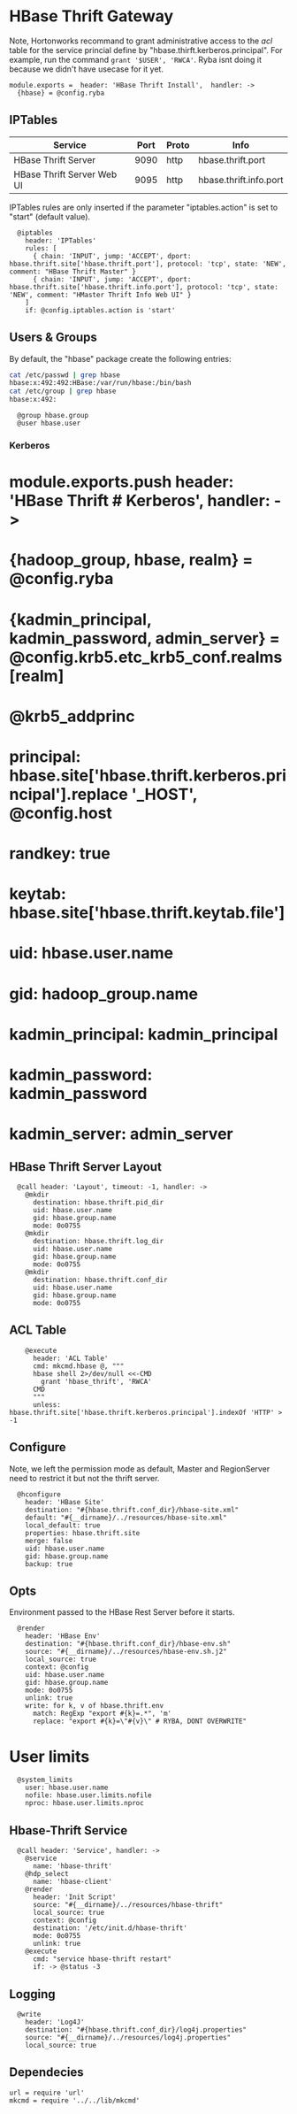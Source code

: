 # HBase Thrift Gateway

Note, Hortonworks recommand to grant administrative access to the _acl_ table
for the service princial define by "hbase.thirft.kerberos.principal". For example,
run the command `grant '$USER', 'RWCA'`. Ryba isnt doing it because we didn't
have usecase for it yet.
    
    module.exports =  header: 'HBase Thrift Install',  handler: ->
      {hbase} = @config.ryba

## IPTables

| Service                    | Port | Proto | Info                   |
|----------------------------|------|-------|------------------------|
| HBase Thrift Server        | 9090 | http  | hbase.thrift.port      |
| HBase Thrift Server Web UI | 9095 | http  | hbase.thrift.info.port |

IPTables rules are only inserted if the parameter "iptables.action" is set to
"start" (default value).

      @iptables
        header: 'IPTables'
        rules: [
          { chain: 'INPUT', jump: 'ACCEPT', dport: hbase.thrift.site['hbase.thrift.port'], protocol: 'tcp', state: 'NEW', comment: "HBase Thrift Master" }
          { chain: 'INPUT', jump: 'ACCEPT', dport: hbase.thrift.site['hbase.thrift.info.port'], protocol: 'tcp', state: 'NEW', comment: "HMaster Thrift Info Web UI" }
        ]
        if: @config.iptables.action is 'start'


## Users & Groups

By default, the "hbase" package create the following entries:

```bash
cat /etc/passwd | grep hbase
hbase:x:492:492:HBase:/var/run/hbase:/bin/bash
cat /etc/group | grep hbase
hbase:x:492:
```
      
      @group hbase.group
      @user hbase.user


### Kerberos
#
#    module.exports.push header: 'HBase Thrift # Kerberos', handler: ->
#      {hadoop_group, hbase, realm} = @config.ryba
#      {kadmin_principal, kadmin_password, admin_server} = @config.krb5.etc_krb5_conf.realms[realm]
#      @krb5_addprinc
#        principal: hbase.site['hbase.thrift.kerberos.principal'].replace '_HOST', @config.host
#        randkey: true
#        keytab: hbase.site['hbase.thrift.keytab.file']
#        uid: hbase.user.name
#        gid: hadoop_group.name
#        kadmin_principal: kadmin_principal
#        kadmin_password: kadmin_password
#        kadmin_server: admin_server


## HBase Thrift Server Layout

      @call header: 'Layout', timeout: -1, handler: ->
        @mkdir
          destination: hbase.thrift.pid_dir
          uid: hbase.user.name
          gid: hbase.group.name
          mode: 0o0755
        @mkdir
          destination: hbase.thrift.log_dir
          uid: hbase.user.name
          gid: hbase.group.name
          mode: 0o0755
        @mkdir
          destination: hbase.thrift.conf_dir
          uid: hbase.user.name
          gid: hbase.group.name
          mode: 0o0755

## ACL Table

        @execute
          header: 'ACL Table'
          cmd: mkcmd.hbase @, """
          hbase shell 2>/dev/null <<-CMD
            grant 'hbase_thrift', 'RWCA'
          CMD
          """
          unless: hbase.thrift.site['hbase.thrift.kerberos.principal'].indexOf 'HTTP' > -1

## Configure

Note, we left the permission mode as default, Master and RegionServer need to
restrict it but not the thrift server.

      @hconfigure
        header: 'HBase Site'
        destination: "#{hbase.thrift.conf_dir}/hbase-site.xml"
        default: "#{__dirname}/../resources/hbase-site.xml"
        local_default: true
        properties: hbase.thrift.site
        merge: false
        uid: hbase.user.name
        gid: hbase.group.name
        backup: true

## Opts

Environment passed to the HBase Rest Server before it starts.

      @render
        header: 'HBase Env'
        destination: "#{hbase.thrift.conf_dir}/hbase-env.sh"
        source: "#{__dirname}/../resources/hbase-env.sh.j2"
        local_source: true
        context: @config
        uid: hbase.user.name
        gid: hbase.group.name
        mode: 0o0755
        unlink: true
        write: for k, v of hbase.thrift.env
          match: RegExp "export #{k}=.*", 'm'
          replace: "export #{k}=\"#{v}\" # RYBA, DONT OVERWRITE"  

# User limits

      @system_limits
        user: hbase.user.name
        nofile: hbase.user.limits.nofile
        nproc: hbase.user.limits.nproc

##  Hbase-Thrift Service

      @call header: 'Service', handler: ->
        @service
          name: 'hbase-thrift'
        @hdp_select
          name: 'hbase-client'
        @render
          header: 'Init Script'
          source: "#{__dirname}/../resources/hbase-thrift"
          local_source: true
          context: @config
          destination: '/etc/init.d/hbase-thrift'
          mode: 0o0755
          unlink: true
        @execute
          cmd: "service hbase-thrift restart"
          if: -> @status -3

## Logging

      @write
        header: 'Log4J'
        destination: "#{hbase.thrift.conf_dir}/log4j.properties"
        source: "#{__dirname}/../resources/log4j.properties"
        local_source: true

## Dependecies

    url = require 'url'
    mkcmd = require '../../lib/mkcmd'

